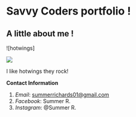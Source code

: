 # Savvy Coders portfolio !

## A little about me !


![hotwings]

![](https://img.sndimg.com/food/image/upload/w_412,h_294,c_fill,fl_progressive,q_80/v1/img/recipes/51/97/5/pic5L61hj.jpg)

I like hotwings they rock!

**Contact Information**
1. _Email_: summerrichards01@gmail.com
2. _Facebook_: Summer R.
3. _Instagram_: @Summer R.

